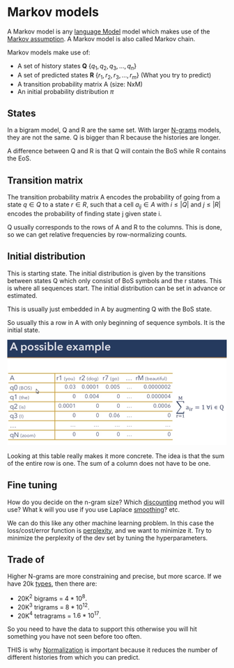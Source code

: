 # Markov models 

A Markov model is any [language Model](Language%20Modeling.md) model which makes use of the [Markov assumption](Markov%20assumption.md). A Markov model is also called Markov chain. 

Markov models make use of: 

- A set of history states **Q** $\{q_{1},q_{2}, q_{3}, ..., q_{n}\}$ 
- A set of predicted states **R** $\{r_{1},r_{2}, r_{3}, ..., r_{m}\}$ (What you try to predict)
- A transition probability matrix A (size: NxM)
- An initial probability distribution $\pi$

## States
In a bigram model, Q and R are the same set. With larger [N-grams](../Languages/N-grams.md) models, they are not the same. Q is bigger than R because the histories are longer. 

A difference between Q and R is that Q will contain the BoS while R contains the EoS.

## Transition matrix 
The transition probability matrix A encodes the probability of going from a state $q \in Q$ to a state $r \in R$, such that a cell $a_{ij} \in A$ with $i \leq |Q|$ and $j \leq |R|$ encodes the probability of finding state j given state i.

Q usually corresponds to the rows of A and R to the columns. This is done, so we can get relative frequencies by row-normalizing counts. 

## Initial distribution 
This is starting state. The initial distribution is given by the transitions between states Q which only consist of BoS symbols and the r states. This is where all sequences start. The initial distribution can be set in advance or estimated. 

This is usually just embedded in A by augmenting Q with the BoS state.

So usually this a row in A with only beginning of sequence symbols. It is the initial state.

![Transition probability distribution](../images/Pasted%20image%2020220223185953.png)

Looking at this table really makes it more concrete. The idea is that the sum of the entire row is one. The sum of a column does not have to be one. 

## Fine tuning

How do you decide on the n-gram size? Which [discounting](Smoothing.md) method you will use? What k will you use if you use Laplace [smoothing](Smoothing.md)? etc.

We can do this like any other machine learning problem. In this case the loss/cost/error function is [perplexity](Perplexity.md), and we want to minimize it. Try to minimize the perplexity of the dev set by tuning the hyperparameters.  


## Trade of

Higher N-grams are more constraining and precise, but more scarce. If we have 20k [types](../Data/Type.md), then there are:
- 20K$^2$ bigrams = $4*10^8$. 
- 20K$^{3}$ trigrams = $8 * 10^{12}$. 
- 20K$^{4}$ tetragrams = $1.6 * 10^{17}$. 

So you need to have the data to support this otherwise you will hit something you have not seen before too often. 

THIS is why [Normalization](../Data/Normalization.md) is important because it reduces the number of different histories from which you can predict. 